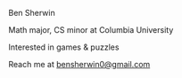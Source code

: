 Ben Sherwin

Math major, CS minor at Columbia University

Interested in games & puzzles

Reach me at bensherwin0@gmail.com

